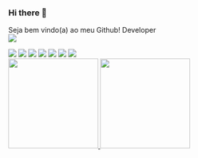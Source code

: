 ### Hi there 👋
Seja bem vindo(a) ao meu Github!
Developer
<br>
<img src="https://mir-s3-cdn-cf.behance.net/project_modules/disp/c88a6d87888907.5dc57717418ef.gif">

<img src="https://img.shields.io/badge/C%23-239120?style=for-the-badge&logo=c-sharp&logoColor=white">
<img src=	"https://img.shields.io/badge/HTML5-E34F26?style=for-the-badge&logo=html5&logoColor=white">
<img src="https://img.shields.io/badge/CSS3-1572B6?style=for-the-badge&logo=css3&logoColor=white">
<img src="https://img.shields.io/badge/JavaScript-F7DF1E?style=for-the-badge&logo=javascript&logoColor=black">
<img src="https://img.shields.io/badge/React-20232A?style=for-the-badge&logo=react&logoColor=61DAFB">
<img src="https://img.shields.io/badge/MySQL-00000F?style=for-the-badge&logo=mysql&logoColor=white">
<img src="https://img.shields.io/badge/SAP-0FAAFF?style=for-the-badge&logo=sap&logoColor=white">

<div>
<a href="https://github.com/mimirtello">
<img height="180em" src="https://github-readme-stats.vercel.app/api/top-langs/?username=mimirtello&layout=compact&langs_count=7&theme=dracula"/>
<img height="180em" src="https://github-readme-stats.vercel.app/api?username=mimirtello&show_icons=true&theme=dracula&include_all_commits=true&count_private=true"/>
</div>
<!--
**mimirtello/mimirtello** is a ✨ _special_ ✨ repository because its `README.md` (this file) appears on your GitHub profile.

Here are some ideas to get you started:

- 🔭 I’m currently working on ...
- 🌱 I’m currently learning ...
- 👯 I’m looking to collaborate on ...
- 🤔 I’m looking for help with ...
- 💬 Ask me about ...
- 📫 How to reach me: ...
- 😄 Pronouns: ...
- ⚡ Fun fact: ...
-->

